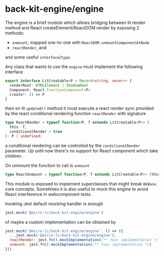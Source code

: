 # back-kit-engine/engine

The engine is a brief module which allows bridging between lit render method and React createElement/ReactDOM render
by exposing 2 methods:

- `unmount`, mapped one-to-one with `ReactDOM.unmountComponentAtNode`
- `reactRender`, and

and some useful `interface`/`type`.

Any class that wants to use the `engine` must implement the following interface

```typescript
export interface LitCreatable<P = Record<string, never>> {
  renderRoot: HTMLElement | ShadowRoot
  Component: React.FunctionComponent<P>
  create?: () => P
}
```

then on lit `updated()` method it must execute a react render sync provided by the
react conditional rendering function `reactRender` with signature

```typescript
type ReactRender = typeof function<P, T extends LitCreatable<P>> (
  this: T,
  conditionalRender = true
): P | undefined;
```

a conditional rendering can be controlled by the `conditionalRender` parameter.
Up until now there's no support for React component which take children.

On unmount the function to call is `unmount`

```typescript
type ReactUnmount = typeof function<P, T extends LitCreatable<P>> (this: T): boolean;
```

This module is exposed to implement superclasses that might break `BkBase` core concepts.
Sometimes it is also useful to mock this engine to avoid React interference in webcomponent
tests.

Invoking Jest default mocking handler is enough

```javascript
jest.mock('@micro-lc/back-kit-engine/engine')
```

of maybe a custom implementation can be obtained by

```javascript
jest.mock('@micro-lc/back-kit-engine/engine', () => ({
  ...jest.mock('@micro-lc/back-kit-engine/engine'),
  reactRender: jest.fn().mockImplementation(/** Your implementation */),
  unmount: jest.fn().mockImplementation(/** Your implementation */)
}))
```
